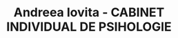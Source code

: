 ---
# preview details
layout: works-single
title: Andreea Iovita - CABINET INDIVIDUAL DE PSIHOLOGIE
category: Sanatate
category_slug: sanatate
location: Craiova
location_slug: craiova
image: assets/img/logos/iovita.png
short_description: "- 50% evaluarea personalității
<br> - 10% Evaluarea si consilierea psihologica a copilului/ adultului/cuplului si familiei"

# full details
live_preview: https://www.facebook.com/psihologandreeaiovita/
info:
  - label: Reducere
    value: 10% 

  - label: Contact
    value: <a href="https://www.facebook.com/psihologandreeaiovita/" target="_blank">Website</a>


description1:
  show: yes
  title: "- 50% evaluarea personalității
<br> - 10% Evaluarea si consilierea psihologica a copilului/ adultului/cuplului si familiei"
  text: "<p>.</p>
  "

---